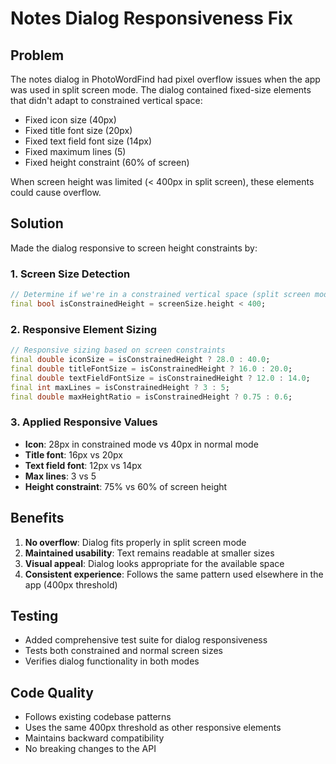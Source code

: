 # Notes Dialog Responsiveness Fix

## Problem
The notes dialog in PhotoWordFind had pixel overflow issues when the app was used in split screen mode. The dialog contained fixed-size elements that didn't adapt to constrained vertical space:

- Fixed icon size (40px)
- Fixed title font size (20px)
- Fixed text field font size (14px)
- Fixed maximum lines (5)
- Fixed height constraint (60% of screen)

When screen height was limited (< 400px in split screen), these elements could cause overflow.

## Solution
Made the dialog responsive to screen height constraints by:

### 1. Screen Size Detection
```dart
// Determine if we're in a constrained vertical space (split screen mode)
final bool isConstrainedHeight = screenSize.height < 400;
```

### 2. Responsive Element Sizing
```dart
// Responsive sizing based on screen constraints
final double iconSize = isConstrainedHeight ? 28.0 : 40.0;
final double titleFontSize = isConstrainedHeight ? 16.0 : 20.0;
final double textFieldFontSize = isConstrainedHeight ? 12.0 : 14.0;
final int maxLines = isConstrainedHeight ? 3 : 5;
final double maxHeightRatio = isConstrainedHeight ? 0.75 : 0.6;
```

### 3. Applied Responsive Values
- **Icon**: 28px in constrained mode vs 40px in normal mode
- **Title font**: 16px vs 20px
- **Text field font**: 12px vs 14px
- **Max lines**: 3 vs 5
- **Height constraint**: 75% vs 60% of screen height

## Benefits
1. **No overflow**: Dialog fits properly in split screen mode
2. **Maintained usability**: Text remains readable at smaller sizes
3. **Visual appeal**: Dialog looks appropriate for the available space
4. **Consistent experience**: Follows the same pattern used elsewhere in the app (400px threshold)

## Testing
- Added comprehensive test suite for dialog responsiveness
- Tests both constrained and normal screen sizes
- Verifies dialog functionality in both modes

## Code Quality
- Follows existing codebase patterns
- Uses the same 400px threshold as other responsive elements
- Maintains backward compatibility
- No breaking changes to the API